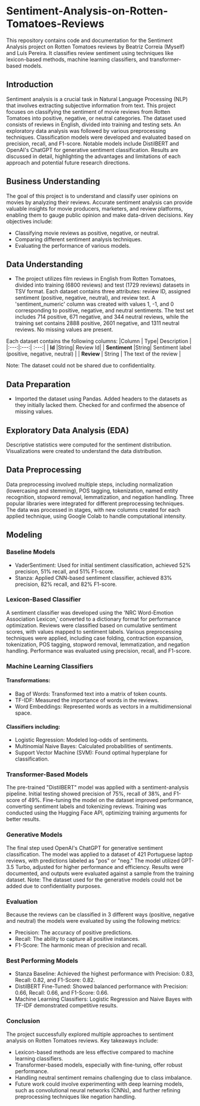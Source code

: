 # Sentiment-Analysis-on-Rotten-Tomatoes-Reviews
This repository contains code and documentation for the Sentiment Analysis project on Rotten Tomatoes reviews by Beatriz Correia (Myself) and Luís Pereira. It classifies review sentiment using techniques like lexicon-based methods, machine learning classifiers, and transformer-based models.

## Introduction
Sentiment analysis is a crucial task in Natural Language Processing (NLP) that involves extracting subjective information from text. This project focuses on classifying the sentiment of movie reviews from Rotten Tomatoes into positive, negative, or neutral categories. The dataset used consists of reviews in English, divided into training and testing sets. An exploratory data analysis was followed by various preprocessing techniques. Classification models were developed and evaluated based on precision, recall, and F1-score. Notable models include DistilBERT and OpenAI's ChatGPT for generative sentiment classification. Results are discussed in detail, highlighting the advantages and limitations of each approach and potential future research directions.

## Business Understanding
The goal of this project is to understand and classify user opinions on movies by analyzing their reviews. Accurate sentiment analysis can provide valuable insights for movie producers, marketers, and review platforms, enabling them to gauge public opinion and make data-driven decisions.
Key objectives include:
- Classifying movie reviews as positive, negative, or neutral.
- Comparing different sentiment analysis techniques.
- Evaluating the performance of various models.

## Data Understanding
- The project utilizes film reviews in English from Rotten Tomatoes, divided into training (6800 reviews) and test (1729 reviews) datasets in TSV format. Each dataset contains three attributes: review ID, assigned sentiment (positive, negative, neutral), and review text. A 'sentiment_numeric' column was created with values 1, -1, and 0 corresponding to positive, negative, and neutral sentiments. The test set includes 714 positive, 671 negative, and 344 neutral reviews, while the training set contains 2888 positive, 2601 negative, and 1311 neutral reviews. No missing values are present.
  
Each dataset contains the following columns:
|Column | Type| Description |
|:---:|:---:| :---:| 
| **Id** |String| Review Id|
| **Sentiment** |String| Sentiment label (positive, negative, neutral) |
| **Review** | String | The text of the review |

Note: The dataset could not be shared due to confidentiality. 

## Data Preparation
- Imported the dataset using Pandas. Added headers to the datasets as they initially lacked them. Checked for and confirmed the absence of missing values.

## Exploratory Data Analysis (EDA)
Descriptive statistics were computed for the sentiment distribution.
Visualizations were created to understand the data distribution.

## Data Preprocessing
Data preprocessing involved multiple steps, including normalization (lowercasing and stemming), POS tagging, tokenization, named entity recognition, stopword removal, lemmatization, and negation handling. Three popular libraries were integrated for different preprocessing techniques. The data was processed in stages, with new columns created for each applied technique, using Google Colab to handle computational intensity.

## Modeling
### Baseline Models
- VaderSentiment: Used for initial sentiment classification, achieved 52% precision, 51% recall, and 51% F1-score.
- Stanza: Applied CNN-based sentiment classifier, achieved 83% precision, 82% recall, and 82% F1-score.

### Lexicon-Based Classifier
A sentiment classifier was developed using the 'NRC Word-Emotion Association Lexicon,' converted to a dictionary format for performance optimization. Reviews were classified based on cumulative sentiment scores, with values mapped to sentiment labels. Various preprocessing techniques were applied, including case folding, contraction expansion, tokenization, POS tagging, stopword removal, lemmatization, and negation handling. Performance was evaluated using precision, recall, and F1-score.

### Machine Learning Classifiers
#### Transformations:
- Bag of Words: Transformed text into a matrix of token counts.
- TF-IDF: Measured the importance of words in the reviews.
- Word Embeddings: Represented words as vectors in a multidimensional space.
  
#### Classifiers including:
- Logistic Regression: Modeled log-odds of sentiments.
- Multinomial Naive Bayes: Calculated probabilities of sentiments.
- Support Vector Machine (SVM): Found optimal hyperplane for classification.
  
### Transformer-Based Models
The pre-trained "DistilBERT" model was applied with a sentiment-analysis pipeline. Initial testing showed precision of 75%, recall of 38%, and F1-score of 49%. Fine-tuning the model on the dataset improved performance, converting sentiment labels and tokenizing reviews. Training was conducted using the Hugging Face API, optimizing training arguments for better results.

### Generative Models
The final step used OpenAI's ChatGPT for generative sentiment classification. The model was applied to a dataset of 421 Portuguese laptop reviews, with predictions labeled as "pos" or "neg." The model utilized GPT-3.5 Turbo, adjusted for higher performance and efficiency. Results were documented, and outputs were evaluated against a sample from the training dataset.
Note: The dataset used for the generative models could not be added due to confidentiality purposes.

### Evaluation
Because the reviews can be classified in 3 different ways (positive, negative and neutral) the models were evaluated by using the following metrics:
- Precision: The accuracy of positive predictions.
- Recall: The ability to capture all positive instances.
- F1-Score: The harmonic mean of precision and recall.

### Best Performing Models
- Stanza Baseline: Achieved the highest performance with Precision: 0.83, Recall: 0.82, and F1-Score: 0.82.
- DistilBERT Fine-Tuned: Showed balanced performance with Precision: 0.66, Recall: 0.66, and F1-Score: 0.66.
- Machine Learning Classifiers: Logistic Regression and Naive Bayes with TF-IDF demonstrated competitive results.

### Conclusion
The project successfully explored multiple approaches to sentiment analysis on Rotten Tomatoes reviews. Key takeaways include:
- Lexicon-based methods are less effective compared to machine learning classifiers.
- Transformer-based models, especially with fine-tuning, offer robust performance.
- Handling neutral sentiment remains challenging due to class imbalance.
- Future work could involve experimenting with deep learning models, such as convolutional neural networks (CNNs), and further refining preprocessing techniques like negation handling.
